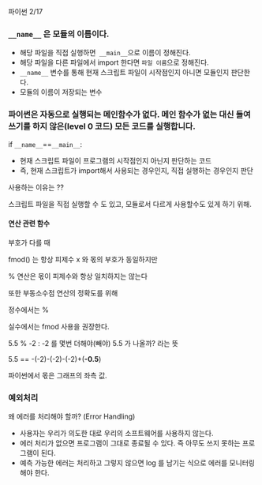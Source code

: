 파이썬 2/17



### `__name__` 은 모듈의 이름이다.

- 해당 파일을 직접 실행하면` __main__`으로 이름이 정해진다.
- 해당 파일을 다른 파일에서 import 한다면 `파일 이름`으로 정해진다.
- `__name__` 변수를 통해 현재 스크립트 파일이 시작점인지 아니면 모듈인지 판단한다.
- 모듈의 이름이 저장되는 변수



### 파이썬은 자동으로 실행되는 메인함수가 없다. 메인 함수가 없는 대신 들여쓰기를 하지 않은(level 0 코드) 모든 코드를 실행합니다.

if `__name__`==`__main__`:

- 현재 스크립트 파일이 프로그램의 시작점인지 아닌지 판단하는 코드
- 즉, 현재 스크립트가 import해서 사용되는 경우인지, 직접 실행하는 경우인지 판단



사용하는 이유는 ??

스크립트 파일을 직접 실행할 수 도 있고, 모듈로서 다르게 사용할수도 있게 하기 위해.







#### 연산 관련 함수

부호가 다를 때

fmod() 는 항상 피제수 x 와 몫의 부호가 동일하지만

% 연산은 몫이 피제수와 항상 일치하지는 않는다

또한 부동소수점 연산의 정확도를 위해 

정수에서는 %

실수에서는 fmod 사용을 권장한다.



5.5 % -2 : -2 를 몇번 더해야(빼야) 5.5 가 나올까? 라는 뜻

5.5 == -(-2)-(-2)-(-2)+(__-0.5__)

파이썬에서 몫은 그래프의 좌측 값.



### 예외처리

왜 에러를 처리해야 할까? (Error Handling)

- 사용자는 우리가 의도한 대로 우리의 소프트웨어를 사용하지 않는다.
- 에러 처리가 없으면 프로그램이 그대로 종료될 수 있다. 즉 아무도 쓰지 못하는 프로그램이 된다.
- 예측 가능한 에러는 처리하고 그렇지 않으면 log 를 남기는 식으로 에러를 모니터링 해야 한다.

